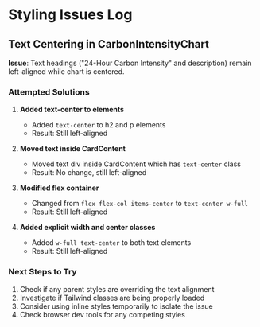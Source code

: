 # Styling Issues Log

## Text Centering in CarbonIntensityChart

**Issue**: Text headings ("24-Hour Carbon Intensity" and description) remain left-aligned while chart is centered.

### Attempted Solutions

1. **Added text-center to elements**
   - Added `text-center` to h2 and p elements
   - Result: Still left-aligned

2. **Moved text inside CardContent**
   - Moved text div inside CardContent which has `text-center` class
   - Result: No change, still left-aligned

3. **Modified flex container**
   - Changed from `flex flex-col items-center` to `text-center w-full`
   - Result: Still left-aligned

4. **Added explicit width and center classes**
   - Added `w-full text-center` to both text elements
   - Result: Still left-aligned

### Next Steps to Try
1. Check if any parent styles are overriding the text alignment
2. Investigate if Tailwind classes are being properly loaded
3. Consider using inline styles temporarily to isolate the issue
4. Check browser dev tools for any competing styles